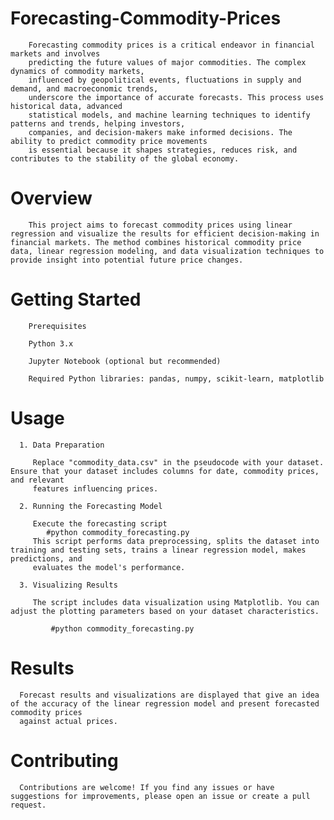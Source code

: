# Forecasting-Commodity-Prices
        Forecasting commodity prices is a critical endeavor in financial markets and involves 
        predicting the future values ​​of major commodities. The complex dynamics of commodity markets, 
        influenced by geopolitical events, fluctuations in supply and demand, and macroeconomic trends, 
        underscore the importance of accurate forecasts. This process uses historical data, advanced 
        statistical models, and machine learning techniques to identify patterns and trends, helping investors, 
        companies, and decision-makers make informed decisions. The ability to predict commodity price movements 
        is essential because it shapes strategies, reduces risk, and contributes to the stability of the global economy.
# Overview
        This project aims to forecast commodity prices using linear regression and visualize the results for efficient decision-making in financial markets. The method combines historical commodity price data, linear regression modeling, and data visualization techniques to provide insight into potential future price changes.
# Getting Started
        Prerequisites

        Python 3.x

        Jupyter Notebook (optional but recommended)

        Required Python libraries: pandas, numpy, scikit-learn, matplotlib
# Usage 
      1. Data Preparation
      
         Replace "commodity_data.csv" in the pseudocode with your dataset. Ensure that your dataset includes columns for date, commodity prices, and relevant 
         features influencing prices.
         
      2. Running the Forecasting Model
      
         Execute the forecasting script
            #python commodity_forecasting.py
         This script performs data preprocessing, splits the dataset into training and testing sets, trains a linear regression model, makes predictions, and 
         evaluates the model's performance.

      3. Visualizing Results

         The script includes data visualization using Matplotlib. You can adjust the plotting parameters based on your dataset characteristics.

             #python commodity_forecasting.py
  # Results
      Forecast results and visualizations are displayed that give an idea of ​​the accuracy of the linear regression model and present forecasted commodity prices 
      against actual prices.
  # Contributing
      Contributions are welcome! If you find any issues or have suggestions for improvements, please open an issue or create a pull request.
     

        
